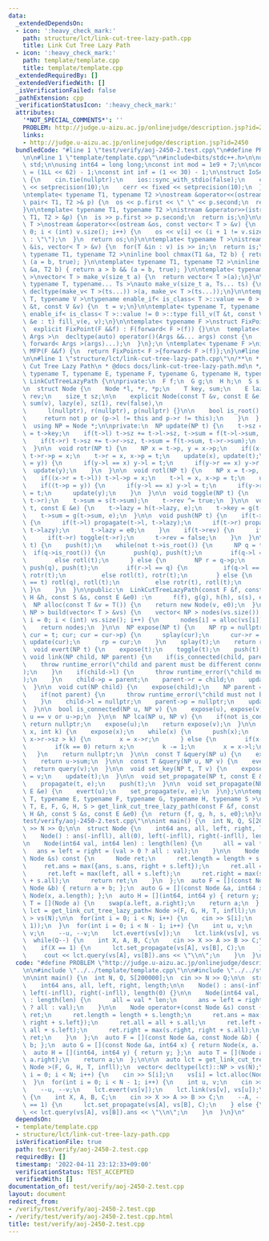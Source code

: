 ```yaml
---
data:
  _extendedDependsOn:
  - icon: ':heavy_check_mark:'
    path: structure/lct/link-cut-tree-lazy-path.cpp
    title: Link Cut Tree Lazy Path
  - icon: ':heavy_check_mark:'
    path: template/template.cpp
    title: template/template.cpp
  _extendedRequiredBy: []
  _extendedVerifiedWith: []
  _isVerificationFailed: false
  _pathExtension: cpp
  _verificationStatusIcon: ':heavy_check_mark:'
  attributes:
    '*NOT_SPECIAL_COMMENTS*': ''
    PROBLEM: http://judge.u-aizu.ac.jp/onlinejudge/description.jsp?id=2450
    links:
    - http://judge.u-aizu.ac.jp/onlinejudge/description.jsp?id=2450
  bundledCode: "#line 1 \"test/verify/aoj-2450-2.test.cpp\"\n#define PROBLEM \"http://judge.u-aizu.ac.jp/onlinejudge/description.jsp?id=2450\"\
    \n\n#line 1 \"template/template.cpp\"\n#include<bits/stdc++.h>\n\nusing namespace\
    \ std;\n\nusing int64 = long long;\nconst int mod = 1e9 + 7;\n\nconst int64 infll\
    \ = (1LL << 62) - 1;\nconst int inf = (1 << 30) - 1;\n\nstruct IoSetup {\n  IoSetup()\
    \ {\n    cin.tie(nullptr);\n    ios::sync_with_stdio(false);\n    cout << fixed\
    \ << setprecision(10);\n    cerr << fixed << setprecision(10);\n  }\n} iosetup;\n\
    \ntemplate< typename T1, typename T2 >\nostream &operator<<(ostream &os, const\
    \ pair< T1, T2 >& p) {\n  os << p.first << \" \" << p.second;\n  return os;\n\
    }\n\ntemplate< typename T1, typename T2 >\nistream &operator>>(istream &is, pair<\
    \ T1, T2 > &p) {\n  is >> p.first >> p.second;\n  return is;\n}\n\ntemplate< typename\
    \ T >\nostream &operator<<(ostream &os, const vector< T > &v) {\n  for(int i =\
    \ 0; i < (int) v.size(); i++) {\n    os << v[i] << (i + 1 != v.size() ? \" \"\
    \ : \"\");\n  }\n  return os;\n}\n\ntemplate< typename T >\nistream &operator>>(istream\
    \ &is, vector< T > &v) {\n  for(T &in : v) is >> in;\n  return is;\n}\n\ntemplate<\
    \ typename T1, typename T2 >\ninline bool chmax(T1 &a, T2 b) { return a < b &&\
    \ (a = b, true); }\n\ntemplate< typename T1, typename T2 >\ninline bool chmin(T1\
    \ &a, T2 b) { return a > b && (a = b, true); }\n\ntemplate< typename T = int64\
    \ >\nvector< T > make_v(size_t a) {\n  return vector< T >(a);\n}\n\ntemplate<\
    \ typename T, typename... Ts >\nauto make_v(size_t a, Ts... ts) {\n  return vector<\
    \ decltype(make_v< T >(ts...)) >(a, make_v< T >(ts...));\n}\n\ntemplate< typename\
    \ T, typename V >\ntypename enable_if< is_class< T >::value == 0 >::type fill_v(T\
    \ &t, const V &v) {\n  t = v;\n}\n\ntemplate< typename T, typename V >\ntypename\
    \ enable_if< is_class< T >::value != 0 >::type fill_v(T &t, const V &v) {\n  for(auto\
    \ &e : t) fill_v(e, v);\n}\n\ntemplate< typename F >\nstruct FixPoint : F {\n\
    \  explicit FixPoint(F &&f) : F(forward< F >(f)) {}\n\n  template< typename...\
    \ Args >\n  decltype(auto) operator()(Args &&... args) const {\n    return F::operator()(*this,\
    \ forward< Args >(args)...);\n  }\n};\n \ntemplate< typename F >\ninline decltype(auto)\
    \ MFP(F &&f) {\n  return FixPoint< F >{forward< F >(f)};\n}\n#line 4 \"test/verify/aoj-2450-2.test.cpp\"\
    \n\n#line 1 \"structure/lct/link-cut-tree-lazy-path.cpp\"\n/**\n * @brief Link\
    \ Cut Tree Lazy Path\n * @docs docs/link-cut-tree-lazy-path.md\n */\ntemplate<\
    \ typename T, typename E, typename F, typename G, typename H, typename S >\nstruct\
    \ LinkCutTreeLazyPath {\n\nprivate:\n  F f;\n  G g;\n  H h;\n  S s;\n  E e0;\n\
    \n  struct Node {\n    Node *l, *r, *p;\n    T key, sum;\n    E lazy;\n    bool\
    \ rev;\n    size_t sz;\n\n    explicit Node(const T &v, const E &e) : key(v),\
    \ sum(v), lazy(e), sz(1), rev(false),\n                                      \
    \      l(nullptr), r(nullptr), p(nullptr) {}\n\n    bool is_root() const {\n \
    \     return not p or (p->l != this and p->r != this);\n    }\n  };\n\npublic:\n\
    \  using NP = Node *;\n\nprivate:\n  NP update(NP t) {\n    t->sz = 1;\n    t->sum\
    \ = t->key;\n    if(t->l) t->sz += t->l->sz, t->sum = f(t->l->sum, t->sum);\n\
    \    if(t->r) t->sz += t->r->sz, t->sum = f(t->sum, t->r->sum);\n    return t;\n\
    \  }\n\n  void rotr(NP t) {\n    NP x = t->p, y = x->p;\n    if((x->l = t->r))\
    \ t->r->p = x;\n    t->r = x, x->p = t;\n    update(x), update(t);\n    if((t->p\
    \ = y)) {\n      if(y->l == x) y->l = t;\n      if(y->r == x) y->r = t;\n    \
    \  update(y);\n    }\n  }\n\n  void rotl(NP t) {\n    NP x = t->p, y = x->p;\n\
    \    if((x->r = t->l)) t->l->p = x;\n    t->l = x, x->p = t;\n    update(x), update(t);\n\
    \    if((t->p = y)) {\n      if(y->l == x) y->l = t;\n      if(y->r == x) y->r\
    \ = t;\n      update(y);\n    }\n  }\n\n  void toggle(NP t) {\n    swap(t->l,\
    \ t->r);\n    t->sum = s(t->sum);\n    t->rev ^= true;\n  }\n\n  void propagate(NP\
    \ t, const E &e) {\n    t->lazy = h(t->lazy, e);\n    t->key = g(t->key, e);\n\
    \    t->sum = g(t->sum, e);\n  }\n\n  void push(NP t) {\n    if(t->lazy != e0)\
    \ {\n      if(t->l) propagate(t->l, t->lazy);\n      if(t->r) propagate(t->r,\
    \ t->lazy);\n      t->lazy = e0;\n    }\n    if(t->rev) {\n      if(t->l) toggle(t->l);\n\
    \      if(t->r) toggle(t->r);\n      t->rev = false;\n    }\n  }\n\n  void splay(NP\
    \ t) {\n    push(t);\n    while(not t->is_root()) {\n      NP q = t->p;\n    \
    \  if(q->is_root()) {\n        push(q), push(t);\n        if(q->l == t) rotr(t);\n\
    \        else rotl(t);\n      } else {\n        NP r = q->p;\n        push(r),\
    \ push(q), push(t);\n        if(r->l == q) {\n          if(q->l == t) rotr(q),\
    \ rotr(t);\n          else rotl(t), rotr(t);\n        } else {\n          if(q->r\
    \ == t) rotl(q), rotl(t);\n          else rotr(t), rotl(t);\n        }\n     \
    \ }\n    }\n  }\n\npublic:\n  LinkCutTreeLazyPath(const F &f, const G &g, const\
    \ H &h, const S &s, const E &e0) :\n      f(f), g(g), h(h), s(s), e0(e0) {}\n\n\
    \  NP alloc(const T &v = T()) {\n    return new Node(v, e0);\n  }\n\n  vector<\
    \ NP > build(vector< T > &vs) {\n    vector< NP > nodes(vs.size());\n    for(int\
    \ i = 0; i < (int) vs.size(); i++) {\n      nodes[i] = alloc(vs[i]);\n    }\n\
    \    return nodes;\n  }\n\n  NP expose(NP t) {\n    NP rp = nullptr;\n    for(NP\
    \ cur = t; cur; cur = cur->p) {\n      splay(cur);\n      cur->r = rp;\n     \
    \ update(cur);\n      rp = cur;\n    }\n    splay(t);\n    return rp;\n  }\n\n\
    \  void evert(NP t) {\n    expose(t);\n    toggle(t);\n    push(t);\n  }\n\n \
    \ void link(NP child, NP parent) {\n    if(is_connected(child, parent)) {\n  \
    \    throw runtime_error(\"child and parent must be different connected components\"\
    );\n    }\n    if(child->l) {\n      throw runtime_error(\"child must be root\"\
    );\n    }\n    child->p = parent;\n    parent->r = child;\n    update(parent);\n\
    \  }\n\n  void cut(NP child) {\n    expose(child);\n    NP parent = child->l;\n\
    \    if(not parent) {\n      throw runtime_error(\"child must not be root\");\n\
    \    }\n    child->l = nullptr;\n    parent->p = nullptr;\n    update(child);\n\
    \  }\n\n  bool is_connected(NP u, NP v) {\n    expose(u), expose(v);\n    return\
    \ u == v or u->p;\n  }\n\n  NP lca(NP u, NP v) {\n    if(not is_connected(u, v))\
    \ return nullptr;\n    expose(u);\n    return expose(v);\n  }\n\n  NP get_kth(NP\
    \ x, int k) {\n    expose(x);\n    while(x) {\n      push(x);\n      if(x->r &&\
    \ x->r->sz > k) {\n        x = x->r;\n      } else {\n        if(x->r) k -= x->r->sz;\n\
    \        if(k == 0) return x;\n        k -= 1;\n        x = x->l;\n      }\n \
    \   }\n    return nullptr;\n  }\n\n  const T &query(NP u) {\n    expose(u);\n\
    \    return u->sum;\n  }\n\n  const T &query(NP u, NP v) {\n    evert(u);\n  \
    \  return query(v);\n  }\n\n  void set_key(NP t, T v) {\n    expose(t);\n    t->key\
    \ = v;\n    update(t);\n  }\n\n  void set_propagate(NP t, const E &e) {\n    expose(t);\n\
    \    propagate(t, e);\n    push(t);\n  }\n\n  void set_propagate(NP u, NP v, const\
    \ E &e) {\n    evert(u);\n    set_propagate(v, e);\n  }\n};\n\ntemplate< typename\
    \ T, typename E, typename F, typename G, typename H, typename S >\nLinkCutTreeLazyPath<\
    \ T, E, F, G, H, S > get_link_cut_tree_lazy_path(const F &f, const G &g, const\
    \ H &h, const S &s, const E &e0) {\n  return {f, g, h, s, e0};\n}\n#line 6 \"\
    test/verify/aoj-2450-2.test.cpp\"\n\nint main() {\n  int N, Q, S[200000];\n  cin\
    \ >> N >> Q;\n\n  struct Node {\n    int64 ans, all, left, right, length;\n\n\
    \    Node() : ans(-infll), all(0), left(-infll), right(-infll), length(0) {}\n\
    \n    Node(int64 val, int64 len) : length(len) {\n      all = val * len;\n   \
    \   ans = left = right = (val > 0 ? all : val);\n    }\n\n    Node operator+(const\
    \ Node &s) const {\n      Node ret;\n      ret.length = length + s.length;\n \
    \     ret.ans = max({ans, s.ans, right + s.left});\n      ret.all = all + s.all;\n\
    \      ret.left = max(left, all + s.left);\n      ret.right = max(s.right, right\
    \ + s.all);\n      return ret;\n    }\n  };\n  auto F = [](const Node &a, const\
    \ Node &b) { return a + b; };\n  auto G = [](const Node &a, int64 x) { return\
    \ Node(x, a.length); };\n  auto H = [](int64, int64 y) { return y; };\n  auto\
    \ T = [](Node a) {\n    swap(a.left, a.right);\n    return a;\n  };\n\n\n  auto\
    \ lct = get_link_cut_tree_lazy_path< Node >(F, G, H, T, infll);\n  vector< decltype(lct)::NP\
    \ > vs(N);\n\n  for(int i = 0; i < N; i++) {\n    cin >> S[i];\n    vs[i] = lct.alloc(Node(S[i],\
    \ 1));\n  }\n  for(int i = 0; i < N - 1; i++) {\n    int u, v;\n    cin >> u >>\
    \ v;\n    --u, --v;\n    lct.evert(vs[v]);\n    lct.link(vs[v], vs[u]);\n  }\n\
    \  while(Q--) {\n    int X, A, B, C;\n    cin >> X >> A >> B >> C;\n    --A, --B;\n\
    \    if(X == 1) {\n      lct.set_propagate(vs[A], vs[B], C);\n    } else {\n \
    \     cout << lct.query(vs[A], vs[B]).ans << \"\\n\";\n    }\n  }\n}\n"
  code: "#define PROBLEM \"http://judge.u-aizu.ac.jp/onlinejudge/description.jsp?id=2450\"\
    \n\n#include \"../../template/template.cpp\"\n\n#include \"../../structure/lct/link-cut-tree-lazy-path.cpp\"\
    \n\nint main() {\n  int N, Q, S[200000];\n  cin >> N >> Q;\n\n  struct Node {\n\
    \    int64 ans, all, left, right, length;\n\n    Node() : ans(-infll), all(0),\
    \ left(-infll), right(-infll), length(0) {}\n\n    Node(int64 val, int64 len)\
    \ : length(len) {\n      all = val * len;\n      ans = left = right = (val > 0\
    \ ? all : val);\n    }\n\n    Node operator+(const Node &s) const {\n      Node\
    \ ret;\n      ret.length = length + s.length;\n      ret.ans = max({ans, s.ans,\
    \ right + s.left});\n      ret.all = all + s.all;\n      ret.left = max(left,\
    \ all + s.left);\n      ret.right = max(s.right, right + s.all);\n      return\
    \ ret;\n    }\n  };\n  auto F = [](const Node &a, const Node &b) { return a +\
    \ b; };\n  auto G = [](const Node &a, int64 x) { return Node(x, a.length); };\n\
    \  auto H = [](int64, int64 y) { return y; };\n  auto T = [](Node a) {\n    swap(a.left,\
    \ a.right);\n    return a;\n  };\n\n\n  auto lct = get_link_cut_tree_lazy_path<\
    \ Node >(F, G, H, T, infll);\n  vector< decltype(lct)::NP > vs(N);\n\n  for(int\
    \ i = 0; i < N; i++) {\n    cin >> S[i];\n    vs[i] = lct.alloc(Node(S[i], 1));\n\
    \  }\n  for(int i = 0; i < N - 1; i++) {\n    int u, v;\n    cin >> u >> v;\n\
    \    --u, --v;\n    lct.evert(vs[v]);\n    lct.link(vs[v], vs[u]);\n  }\n  while(Q--)\
    \ {\n    int X, A, B, C;\n    cin >> X >> A >> B >> C;\n    --A, --B;\n    if(X\
    \ == 1) {\n      lct.set_propagate(vs[A], vs[B], C);\n    } else {\n      cout\
    \ << lct.query(vs[A], vs[B]).ans << \"\\n\";\n    }\n  }\n}\n"
  dependsOn:
  - template/template.cpp
  - structure/lct/link-cut-tree-lazy-path.cpp
  isVerificationFile: true
  path: test/verify/aoj-2450-2.test.cpp
  requiredBy: []
  timestamp: '2022-04-11 23:12:33+09:00'
  verificationStatus: TEST_ACCEPTED
  verifiedWith: []
documentation_of: test/verify/aoj-2450-2.test.cpp
layout: document
redirect_from:
- /verify/test/verify/aoj-2450-2.test.cpp
- /verify/test/verify/aoj-2450-2.test.cpp.html
title: test/verify/aoj-2450-2.test.cpp
---
```

